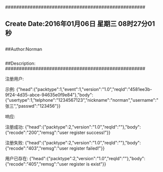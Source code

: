 ###################################################
## Create Date:2016年01月06日 星期三 08时27分01秒
##
##Author:Norman
##
##Description: 
###################################################

注册用户:

示例:
{"head":{"packtype":1,"event":1,"version":"1.0","reqId":"4581ee3b-9f24-4d35-abce-94635e0f9e84"},"body":{"usertype":1,"telphone":"1234567123","nickname":"norman","username":"张三","passwd":"123456"}}

响应:

注册成功:
{"head":{"packtype":2,"version":"1.0","reqId":""},"body":{"recode":"200","remsg":"user register success!"}}

注册失败:
{"head":{"packtype":2,"version":"1.0","reqId":""},"body":{"recode":"403","remsg":"user register failed!"}}

用户已存在:
{"head":{"packtype":2,"version":"1.0","reqId":""},"body":{"recode":"405","remsg":"user register is exist"}}
